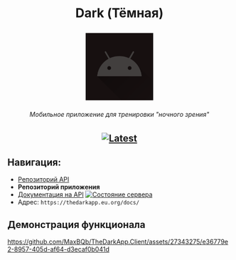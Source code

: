 # <p align="center"> Dark (Тёмная)

<p align="center"><img width="30%" alt="Тёмная" src="https://github.com/MaxBQb/TheDarkApp.Client/blob/main/app/src/main/ic_launcher-playstore.png"></p>

###### <p align="center"> Мобильное приложение для тренировки "ночного зрения"

## <p align="center"> [![Latest](https://img.shields.io/github/v/tag/MaxBQb/TheDarkApp.Client?sort=date&label=скачать&style=for-the-badge&color=424242)](https://github.com/MaxBQb/TheDarkApp.Client/releases/latest/download/DarkApp.apk)

## Навигация:
- [Репозиторий API](https://github.com/MaxBQb/TheDarkApp.API)
- **Репозиторий приложения**
- [Документация на API](https://thedarkapp.eu.org/docs/)  [![Состояние сервера](https://img.shields.io/website.svg?style=flat&labelColor=424242&down_color=red&label=%D0%A1%D0%B5%D1%80%D0%B2%D0%B5%D1%80&down_message=%D0%92%D1%8B%D0%BA%D0%BB%D1%8E%D1%87%D0%B5%D0%BD&up_color=green&up_message=%D0%94%D0%BE%D1%81%D1%82%D1%83%D0%BF%D0%B5%D0%BD&url=https://thedarkapp.eu.org/docs)](https://thedarkapp.eu.org/docs/)
- Адрес: `https://thedarkapp.eu.org/docs/`

## Демонстрация функционала

https://github.com/MaxBQb/TheDarkApp.Client/assets/27343275/e36779e2-8957-405d-af64-d3ecaf0b041d

  
